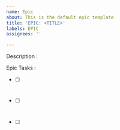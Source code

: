 ```yaml
---
name: Epic
about: This is the default epic template
title: 'EPIC: <TITLE>'
labels: EPIC
assignees: ''

---
```


Description :

Epic Tasks :
- [ ] #
- [ ] #
- [ ] #
